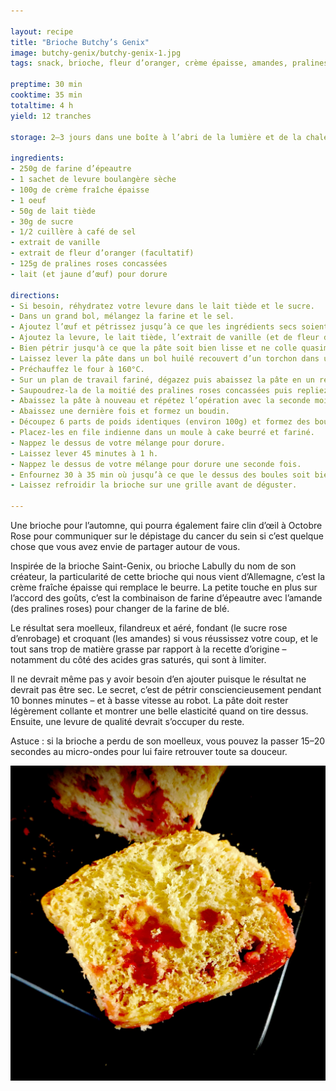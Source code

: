 ```yaml
---

layout: recipe
title: "Brioche Butchy’s Genix"
image: butchy-genix/butchy-genix-1.jpg
tags: snack, brioche, fleur d’oranger, crème épaisse, amandes, pralines roses

preptime: 30 min
cooktime: 35 min
totaltime: 4 h
yield: 12 tranches

storage: 2–3 jours dans une boîte à l’abri de la lumière et de la chaleur à température ambiante. 2–3 mois au congélateur.

ingredients:
- 250g de farine d’épeautre
- 1 sachet de levure boulangère sèche
- 100g de crème fraîche épaisse
- 1 oeuf
- 50g de lait tiède
- 30g de sucre
- 1/2 cuillère à café de sel
- extrait de vanille
- extrait de fleur d’oranger (facultatif)
- 125g de pralines roses concassées
- lait (et jaune d’œuf) pour dorure

directions:
- Si besoin, réhydratez votre levure dans le lait tiède et le sucre.
- Dans un grand bol, mélangez la farine et le sel.
- Ajoutez l’œuf et pétrissez jusqu’à ce que les ingrédients secs soient bien humides.
- Ajoutez la levure, le lait tiède, l’extrait de vanille (et de fleur d’oranger), et la crème fraîche. 
- Bien pétrir jusqu'à ce que la pâte soit bien lisse et ne colle quasiment plus aux doigts – au robot, quand la pâte se décolle des parois, pas plus. Elle doit néanmoins rester bien souple, donc ajustez farine et liquide en conséquence. 
- Laissez lever la pâte dans un bol huilé recouvert d’un torchon dans un endroit chaud pendant 1h30–2h. Elle devrait avoir doublé de volume au bout de ce laps de temps. Vous pouvez également la préparer la veille et la laisser lever au frigo pendant la nuit.
- Préchauffez le four à 160°C.
- Sur un plan de travail fariné, dégazez puis abaissez la pâte en un rectangle de 35 cm sur 25 environ.
- Saupoudrez-la de la moitié des pralines roses concassées puis repliez-la sur elle même.
- Abaissez la pâte à nouveau et répétez l’opération avec la seconde moitié des pralines.
- Abaissez une dernière fois et formez un boudin.
- Découpez 6 parts de poids identiques (environ 100g) et formez des boules bien rondes. 
- Placez-les en file indienne dans un moule à cake beurré et fariné.
- Nappez le dessus de votre mélange pour dorure.
- Laissez lever 45 minutes à 1 h.
- Nappez le dessus de votre mélange pour dorure une seconde fois.
- Enfournez 30 à 35 min où jusqu’à ce que le dessus des boules soit bien doré.
- Laissez refroidir la brioche sur une grille avant de déguster.

---
```


Une brioche pour l’automne, qui pourra également faire clin d’œil à Octobre Rose pour communiquer sur le dépistage du cancer du sein si c’est quelque chose que vous avez envie de partager autour de vous. 

Inspirée de la brioche Saint-Genix, ou brioche Labully du nom de son créateur, la particularité de cette brioche qui nous vient d’Allemagne, c’est la crème fraîche épaisse qui remplace le beurre. La petite touche en plus sur l’accord des goûts, c’est la combinaison de farine d’épeautre avec l’amande (des pralines roses) pour changer de la farine de blé.

Le résultat sera moelleux, filandreux et aéré, fondant (le sucre rose d’enrobage) et croquant (les amandes) si vous réussissez votre coup, et le tout sans trop de matière grasse par rapport à la recette d’origine – notamment du côté des acides gras saturés, qui sont à limiter. 

Il ne devrait même pas y avoir besoin d’en ajouter puisque le résultat ne devrait pas être sec. Le secret, c’est de pétrir consciencieusement pendant 10 bonnes minutes – et à basse vitesse au robot. La pâte doit rester légèrement collante et montrer une belle elasticité quand on tire dessus. Ensuite, une levure de qualité devrait s’occuper du reste.

Astuce&nbsp;: si la brioche a perdu de son moelleux, vous pouvez la passer 15–20 secondes au micro-ondes pour lui faire retrouver toute sa douceur.

![En fondant lors de la cuisson, les flaques de sucre fondu des pralines roses apporte une belle humidité. Si la mie s’est bien développée après un pétrissage rigoureux, on a l’impression de manger un nuage.](../images/butchy-genix/butchy-genix-2.jpg)